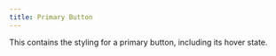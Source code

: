 ```yaml
---
title: Primary Button
---
```


This contains the styling for a primary button, including its hover state.
